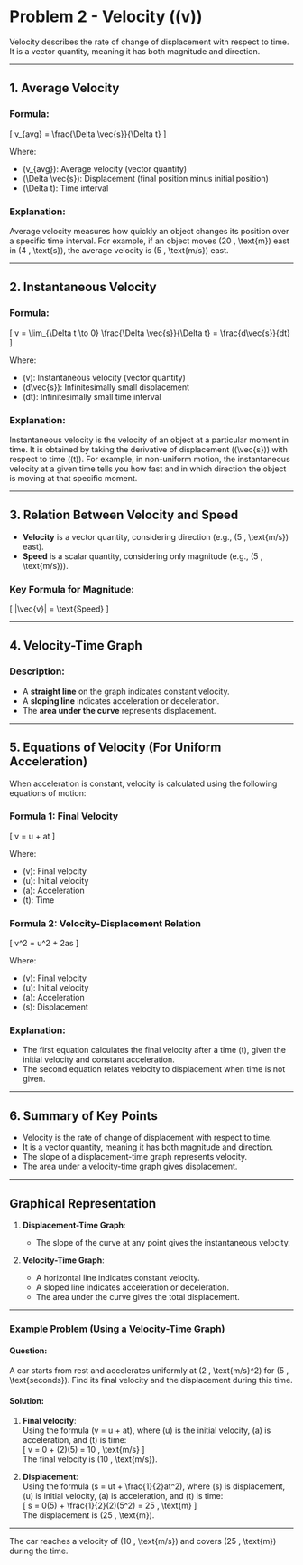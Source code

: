 # Problem 2 -  Velocity (\(v\))

Velocity describes the rate of change of displacement with respect to time. It is a vector quantity, meaning it has both magnitude and direction.

---

## 1. Average Velocity

### Formula:
\[
v_{avg} = \frac{\Delta \vec{s}}{\Delta t}
\]

Where:  
- \(v_{avg}\): Average velocity (vector quantity)  
- \(\Delta \vec{s}\): Displacement (final position minus initial position)  
- \(\Delta t\): Time interval  

### Explanation:
Average velocity measures how quickly an object changes its position over a specific time interval. For example, if an object moves \(20 \, \text{m}\) east in \(4 \, \text{s}\), the average velocity is \(5 \, \text{m/s}\) east.

---

## 2. Instantaneous Velocity

### Formula:
\[
v = \lim_{\Delta t \to 0} \frac{\Delta \vec{s}}{\Delta t} = \frac{d\vec{s}}{dt}
\]

Where:  
- \(v\): Instantaneous velocity (vector quantity)  
- \(d\vec{s}\): Infinitesimally small displacement  
- \(dt\): Infinitesimally small time interval  

### Explanation:
Instantaneous velocity is the velocity of an object at a particular moment in time. It is obtained by taking the derivative of displacement (\(\vec{s}\)) with respect to time (\(t\)). For example, in non-uniform motion, the instantaneous velocity at a given time tells you how fast and in which direction the object is moving at that specific moment.

---

## 3. Relation Between Velocity and Speed

- **Velocity** is a vector quantity, considering direction (e.g., \(5 \, \text{m/s}\) east).  
- **Speed** is a scalar quantity, considering only magnitude (e.g., \(5 \, \text{m/s}\)).

### Key Formula for Magnitude:
\[
|\vec{v}| = \text{Speed}
\]

---

## 4. Velocity-Time Graph

### Description:
- A **straight line** on the graph indicates constant velocity.
- A **sloping line** indicates acceleration or deceleration.
- The **area under the curve** represents displacement.

---

## 5. Equations of Velocity (For Uniform Acceleration)

When acceleration is constant, velocity is calculated using the following equations of motion:

### Formula 1: Final Velocity
\[
v = u + at
\]

Where:  
- \(v\): Final velocity  
- \(u\): Initial velocity  
- \(a\): Acceleration  
- \(t\): Time  

### Formula 2: Velocity-Displacement Relation
\[
v^2 = u^2 + 2as
\]

Where:  
- \(v\): Final velocity  
- \(u\): Initial velocity  
- \(a\): Acceleration  
- \(s\): Displacement  

### Explanation:
- The first equation calculates the final velocity after a time \(t\), given the initial velocity and constant acceleration.  
- The second equation relates velocity to displacement when time is not given.

---

## 6. Summary of Key Points

- Velocity is the rate of change of displacement with respect to time.  
- It is a vector quantity, meaning it has both magnitude and direction.  
- The slope of a displacement-time graph represents velocity.  
- The area under a velocity-time graph gives displacement.

---

## Graphical Representation

1. **Displacement-Time Graph**:  
   - The slope of the curve at any point gives the instantaneous velocity.

2. **Velocity-Time Graph**:  
   - A horizontal line indicates constant velocity.  
   - A sloped line indicates acceleration or deceleration.  
   - The area under the curve gives the total displacement.  

---

### Example Problem (Using a Velocity-Time Graph)

#### Question:
A car starts from rest and accelerates uniformly at \(2 \, \text{m/s}^2\) for \(5 \, \text{seconds}\). Find its final velocity and the displacement during this time.

#### Solution:

1. **Final velocity**:  
   Using the formula \(v = u + at\), where \(u\) is the initial velocity, \(a\) is acceleration, and \(t\) is time:  
   \[
   v = 0 + (2)(5) = 10 \, \text{m/s}
   \]  
   The final velocity is \(10 \, \text{m/s}\).

2. **Displacement**:  
   Using the formula \(s = ut + \frac{1}{2}at^2\), where \(s\) is displacement, \(u\) is initial velocity, \(a\) is acceleration, and \(t\) is time:  
   \[
   s = 0(5) + \frac{1}{2}(2)(5^2) = 25 \, \text{m}
   \]  
   The displacement is \(25 \, \text{m}\).

---

The car reaches a velocity of \(10 \, \text{m/s}\) and covers \(25 \, \text{m}\) during the time.